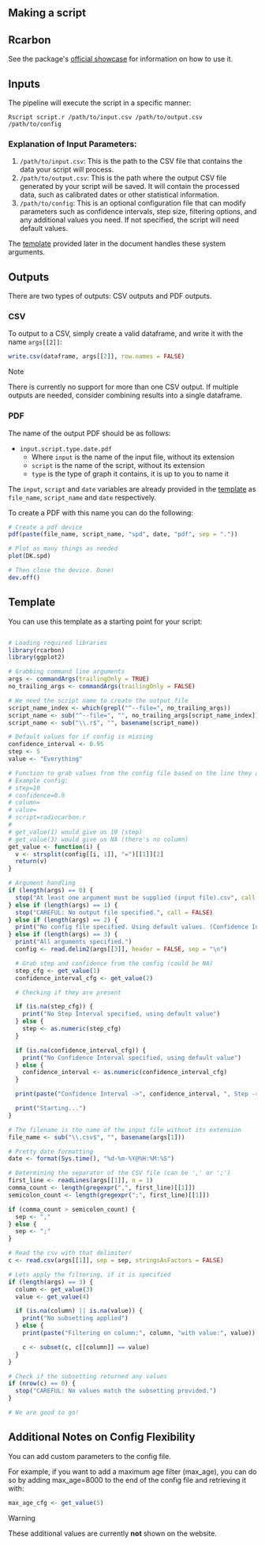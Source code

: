 ## Making a script

## Rcarbon

See the package's [official showcase](https://cran.r-project.org/web/packages/rcarbon/vignettes/rcarbon.html) for information on how to use it.

## Inputs

The pipeline will execute the script in a specific manner:

```
Rscript script.r /path/to/input.csv /path/to/output.csv /path/to/config
```

### Explanation of Input Parameters:
1. `/path/to/input.csv`: This is the path to the CSV file that contains the data your script will process.
2. `/path/to/output.csv`: This is the path where the output CSV file generated by your script will be saved. It will contain the processed data, such as calibrated dates or other statistical information.
3. `/path/to/config`: This is an optional configuration file that can modify parameters such as confidence intervals, step size, filtering options, and any additional values you need. If not specified, the script will need default values.

The [template](#template) provided later in the document handles these system arguments.

## Outputs

There are two types of outputs: CSV outputs and PDF outputs.

### CSV

To output to a CSV, simply create a valid dataframe, and write it with the name `args[[2]]`:

```R
write.csv(dataframe, args[[2]], row.names = FALSE)
```

> [!NOTE]
> There is currently no support for more than one CSV output. If multiple outputs are needed, consider combining results into a single dataframe.

### PDF

The name of the output PDF should be as follows:
* `input.script.type.date.pdf`
  - Where `input` is the name of the input file, without its extension
  - `script` is the name of the script, without its extension
  - `type` is the type of graph it contains, it is up to you to name it

The `input`, `script` and `date` variables are already provided in the [template](#template) as `file_name`, `script_name` and `date` respectively. 
 
To create a PDF with this name you can do the following:

```R
# Create a pdf device
pdf(paste(file_name, script_name, "spd", date, "pdf", sep = "."))

# Plot as many things as needed
plot(DK.spd)

# Then close the device. Done!
dev.off()
```

## Template

You can use this template as a starting point for your script:

```R

# Loading required libraries
library(rcarbon)
library(ggplot2)

# Grabbing command line arguments
args <- commandArgs(trailingOnly = TRUE)
no_trailing_args <- commandArgs(trailingOnly = FALSE)

# We need the script name to create the output file
script_name_index <- which(grepl("^--file=", no_trailing_args))
script_name <- sub("^--file=", "", no_trailing_args[script_name_index])
script_name <- sub("\\.r$", "", basename(script_name))

# Default values for if config is missing
confidence_interval <- 0.95
step <- 5
value <- "Everything"

# Function to grab values from the config file based on the line they are on
# Example config:
# step=10
# confidence=0.9
# column=
# value=
# script=radiocarbon.r
#
# get_value(1) would give us 10 (step)
# get_value(3) would give us NA (there's no column)
get_value <- function(i) {
  v <- strsplit(config[[i, 1]], "=")[[1]][2]
  return(v)
}

# Argument handling
if (length(args) == 0) {
  stop("At least one argument must be supplied (input file).csv", call. = FALSE)
} else if (length(args) == 1) {
  stop("CAREFUL: No output file specified.", call = FALSE)
} else if (length(args) == 2) {
  print("No config file specified. Using default values. (Confidence Interval -> 0.95, Step -> 5 years, No Filtering)")
} else if (length(args) == 3) {
  print("All arguments specified.")
  config <- read.delim2(args[[3]], header = FALSE, sep = "\n")

  # Grab step and confidence from the config (could be NA)
  step_cfg <- get_value(1)
  confidence_interval_cfg <- get_value(2)

  # Checking if they are present

  if (is.na(step_cfg)) {
    print("No Step Interval specified, using default value")
  } else {
    step <- as.numeric(step_cfg)
  }

  if (is.na(confidence_interval_cfg)) {
    print("No Confidence Interval specified, using default value")
  } else {
    confidence_interval <- as.numeric(confidence_interval_cfg)
  }

  print(paste("Confidence Interval ->", confidence_interval, ", Step ->", step, "years"))

  print("Starting...")
}

# The filename is the name of the input file without its extension
file_name <- sub("\\.csv$", "", basename(args[1]))

# Pretty date formatting
date <- format(Sys.time(), "%d-%m-%Y@%H:%M:%S")

# Determining the separator of the CSV file (can be ',' or ';')
first_line <- readLines(args[[1]], n = 1)
comma_count <- length(gregexpr(",", first_line)[[1]])
semicolon_count <- length(gregexpr(";", first_line)[[1]])

if (comma_count > semicolon_count) {
  sep <- ","
} else {
  sep <- ";"
}

# Read the csv with that delimiter!
c <- read.csv(args[[1]], sep = sep, stringsAsFactors = FALSE)

# Lets apply the filtering, if it is specified
if (length(args) == 3) {
  column <- get_value(3)
  value <- get_value(4)

  if (is.na(column) || is.na(value)) {
    print("No subsetting applied")
  } else {
    print(paste("Filtering on column:", column, "with value:", value))

    c <- subset(c, c[[column]] == value)
  }
}

# Check if the subsetting returned any values
if (nrow(c) == 0) {
  stop("CAREFUL: No values match the subsetting provided.")
}

# We are good to go!
```

## Additional Notes on Config Flexibility

You can add custom parameters to the config file. 

For example, if you want to add a maximum age filter (max_age), you can do so by adding max_age=8000 to the end of the config file and retrieving it with:

```R
max_age_cfg <- get_value(5)

```

> [!WARNING]
> These additional values are currently **not** shown on the website.
